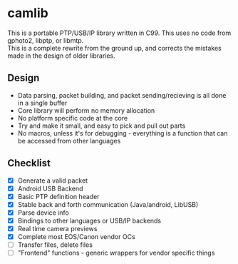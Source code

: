 # camlib
This is a portable PTP/USB/IP library written in C99. This uses no code from gphoto2, libptp, or libmtp.  
This is a complete rewrite from the ground up, and corrects the mistakes made in the design of older libraries.  

## Design
- Data parsing, packet building, and packet sending/recieving is all done in a single buffer
- Core library will perform no memory allocation
- No platform specific code at the core
- Try and make it small, and easy to pick and pull out parts
- No macros, unless it's for debugging - everything is a function that can be accessed from other languages

## Checklist
- [x] Generate a valid packet
- [x] Android USB Backend
- [x] Basic PTP definition header
- [x] Stable back and forth communication (Java/android, LibUSB)
- [x] Parse device info
- [x] Bindings to other languages or USB/IP backends
- [x] Real time camera previews
- [x] Complete most EOS/Canon vendor OCs
- [ ] Transfer files, delete files
- [ ] "Frontend" functions - generic wrappers for vendor specific things
